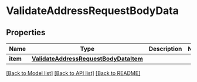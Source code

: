 # ValidateAddressRequestBodyData


## Properties
Name | Type | Description | Notes
------------ | ------------- | ------------- | -------------
**item** | [**ValidateAddressRequestBodyDataItem**](ValidateAddressRequestBodyDataItem.md) |  | 

[[Back to Model list]](../README.md#documentation-for-models) [[Back to API list]](../README.md#documentation-for-api-endpoints) [[Back to README]](../README.md)


